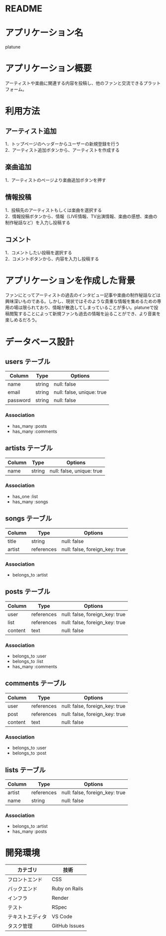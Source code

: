 # README

# アプリケーション名
platune

# アプリケーション概要
アーティストや楽曲に関連する内容を投稿し、他のファンと交流できるプラットフォーム。

# 利用方法

## アーティスト追加
1．トップページのヘッダーからユーザーの新規登録を行う  
2．アーティスト追加ボタンから、アーティストを作成する

## 楽曲追加
1．アーティストのページより楽曲追加ボタンを押す

## 情報投稿
1．投稿先のアーティストもしくは楽曲を選択する  
2．情報投稿ボタンから、情報（LIVE情報、TV出演情報、楽曲の感想、楽曲の制作秘話など）を入力し投稿する

## コメント
1．コメントしたい投稿を選択する  
2．コメントボタンから、内容を入力し投稿する

# アプリケーションを作成した背景
ファンにとってアーティストの過去のインタビュー記事や楽曲の制作秘話などは興味深いものである。しかし、現状ではそのような貴重な情報を集めるための専用の場は限られており、情報が散逸してしまっていることが多い。platuneで投稿閲覧することによって新規ファンも過去の情報を辿ることができ、より音楽を楽しめるだろう。

# データベース設計
## users テーブル
| Column     | Type       | Options                        |
| ---------- | ---------- | ------------------------------ |
| name       | string     | null: false                    |
| email      | string     | null: false, unique: true      |
| password   | string     | null: false                    |


### Association
- has_many :posts
- has_many :comments


## artists テーブル
| Column     | Type       | Options                        |
| ---------- | ---------- | ------------------------------ |
| name       | string     | null: false, unique: true      |


### Association
- has_one :list
- has_many :songs

## songs テーブル
| Column     | Type       | Options                        |
| ---------- | ---------- | ------------------------------ |
| title      | string     | null: false                    |
| artist     | references | null: false, foreign_key: true |


### Association
- belongs_to :artist


## posts テーブル
| Column     | Type       | Options                        |
| ---------- | ---------- | ------------------------------ |
| user       | references | null: false, foreign_key: true |
| list       | references | null: false, foreign_key: true |
| content    | text       | null: false                    |


### Association
- belongs_to :user
- belongs_to :list
- has_many :comments


## comments テーブル
| Column     | Type       | Options                        |
| ---------- | ---------- | ------------------------------ |
| user       | references | null: false, foreign_key: true |
| post       | references | null: false, foreign_key: true |
| content    | text       | null: false                    |

### Association
- belongs_to :user
- belongs_to :post

## lists テーブル
| Column     | Type       | Options                        |
| ---------- | ---------- | ------------------------------ |
| artist     | references | null: false, foreign_key: true |
| name       | string     | null: false                    |


### Association
- belongs_to :artist
- has_many :posts


  

# 開発環境
| カテゴリ        | 技術          |
| --------------- | ----------   |
| フロントエンド   | CSS          |
| バックエンド     | Ruby on Rails|
| インフラ         | Render       |
| テスト           | RSpec        |
| テキストエディタ  | VS Code      |
| タスク管理       | GitHub Issues |